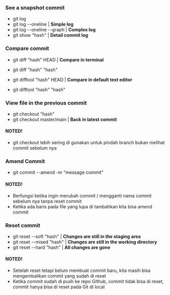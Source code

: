 ### See a snapshot commit

- git log
- git log --oneline | **Simple log**
- git log --oneline --graph | **Complex log**
- git show "hash" | **Detail commit log**

### Compare commit

- git diff "hash" HEAD | **Compare in terminal**
- git diff "hash" "hash"

- git difftool "hash" HEAD | **Compare in default text editor**
- git difftool "hash" "hash"

### View file in the previous commit

- git checkout "hash"
- git checkout master/main | **Back in latest commit**

#### NOTED!

- git checkout lebih sering di gunakan untuk pindah branch bukan melihat commit sebelum nya

### Amend Commit

- git commit --amend -m "message commit" 

#### NOTED!

- Berfungsi ketika ingin merubah commit / mengganti nama commit sebelum nya tanpa reset commit
- Ketika ada baris pada file yang lupa di tambahkan kita bisa amend commit

### Reset commit

- git reset --soft "hash" | **Changes are still in the staging area**
- git reset --mixed "hash" | **Changes are still in the working directory**
- git reset --hard "hash" | **All changes are gone**

#### NOTED!

- Setelah reset tetapi belum membuat commit baru, kita masih bisa mengembalikan commit yang sudah di reset
- Ketika commit sudah di push ke repo Github, commit tidak bisa di reset, commit hanya bisa di reset pada Git di local